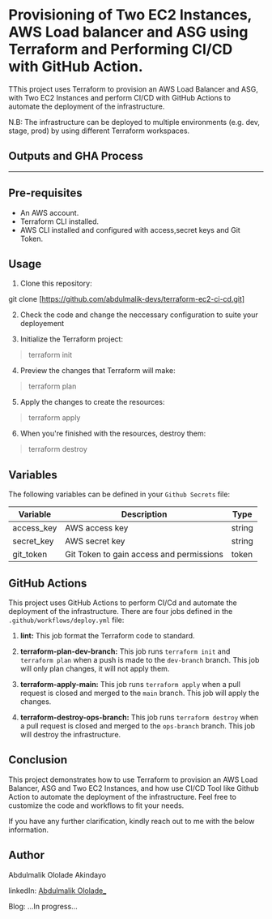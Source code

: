 # Provisioning of Two EC2 Instances, AWS Load balancer and ASG using Terraform and Performing CI/CD with GitHub Action.

TThis project uses Terraform to provision an AWS Load Balancer and ASG, with Two EC2 Instances and perform CI/CD with GitHub Actions to automate the deployment of the infrastructure.

N.B: The infrastructure can be deployed to multiple environments (e.g. dev, stage, prod) by using different Terraform workspaces.

## Outputs and GHA Process


-------------------------------------------------------------------------------------------------------------------------------------------



## Pre-requisites

- An AWS account.
- Terraform CLI installed.
- AWS CLI installed and configured with access,secret keys and Git Token.

## Usage

1. Clone this repository:

git clone [https://github.com/abdulmalik-devs/terraform-ec2-ci-cd.git]

2. Check the code and change the neccessary configuration to suite your deployement

3. Initialize the Terraform project:

>terraform init

4. Preview the changes that Terraform will make:

>terraform plan

5. Apply the changes to create the resources:

>terraform apply

6. When you're finished with the resources, destroy them:

>terraform destroy

## Variables

The following variables can be defined in your `Github Secrets` file:

| Variable   | Description                                      | Type   |
| ---------- | ------------------------------------------------ | ------ |
| access_key | AWS access key                                   | string |
| secret_key | AWS secret key                                   | string |
| git_token  | Git Token to gain access and permissions         | token  |

## GitHub Actions

This project uses GitHub Actions to perform CI/Cd and automate the deployment of the infrastructure. There are four jobs defined in the `.github/workflows/deploy.yml` file:

1. **lint:** This job format the Terraform code to standard.

2. **terraform-plan-dev-branch:** This job runs `terraform init` and `terraform plan` when a push is made to the `dev-branch` branch. This job will only plan changes, it will not apply them.

3. **terraform-apply-main:** This job runs `terraform apply` when a pull request is closed and merged to the `main` branch. This job will apply the changes.

4. **terraform-destroy-ops-branch:** This job runs `terraform destroy` when a pull request is closed and merged to the `ops-branch` branch. This job will destroy the infrastructure.

## Conclusion

This project demonstrates how to use Terraform to provision an AWS Load Balancer, ASG and Two EC2 Instances, and how use CI/CD Tool like Github Action to automate the deployment of the infrastructure. Feel free to customize the code and workflows to fit your needs.

If you have any further clarification, kindly reach out to me with the below information.

## Author

Abdulmalik Ololade Akindayo

linkedIn: [Abdulmalik Ololade\_](https://www.linkedin.com/in/abdulmalik-ololade/)

Blog: ...In progress...
